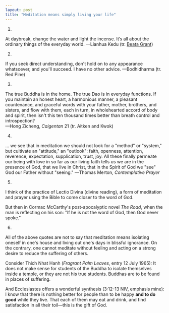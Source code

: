 ```yaml
---
layout: post
title: "Meditation means simply living your life"
---
```

1.
At daybreak, change the water
and light the incense.
It’s all about the ordinary things
of the everyday world.
—Lianhua Kedu (tr. [Beata Grant](https://global.oup.com/academic/product/an-anthology-of-poetry-by-buddhist-nuns-of-late-imperial-china-9780197586310?q=An%20Anthology%20of%20Poetry%20by%20Buddhist%20Nuns%20of%20Late%20Imperial%20China&lang=en&cc=us))

2.
If you seek direct understanding, don't hold on to any appearance whatsoever, and you'll succeed. I have no other advice.
—Bodhidharma (tr. Red Pine)

3.
The true Buddha is in the home. The true Dao is in everyday functions. If you maintain an honest heart, a harmonious manner, a pleasant countenance, and graceful words with your father, mother, brothers, and sisters, and flow with them, each in turn, in wholehearted accord of body and spirit, then isn't this ten thousand times better than breath control and introspection?  
—Hong Zicheng, *Caigentan* 21 (tr. Aitken and Kwok)

4.
... we see that in meditation we should not look for a "method" or "system," but cultivate an "attitude," an "outlook": faith, openness, attention, reverence, expectation, supplication, trust, joy. All these finally permeate our being with love in so far as our living faith tells us we are in the presence of God, that we live in Christ, that in the Spirit of God we "see" God our Father without "seeing."
—Thomas Merton, *Contemplative Prayer*

5.
I think of the practice of Lectio Divina (divine reading), a form of meditation and prayer using the Bible to come closer to the word of God.

But then in Cormac McCarthy's post-apocalyptic novel *The Road*, when the man is reflecting on his son: "If he is not the word of God, then God never spoke."

6.
All of the above quotes are not to say that meditation means isolating oneself in one's house and living out one's days in blissful ignorance. On the contrary, one cannot meditate without feeling and acting on a strong desire to reduce the suffering of others.

Consider Thich Nhat Hanh (*Fragrant Palm Leaves*, entry 12 July 1965):
It does not make sense for students of the Buddha to isolate themselves inside a temple, or they are not his true students. Buddhas are to be found in places of suffering.

And Ecclesiastes offers a wonderful synthesis (3:12-13 NIV, emphasis mine):
I know that there is nothing better for people than to be happy **and to do good** while they live. That each of them may eat and drink, and find satisfaction in all their toil—this is the gift of God.
